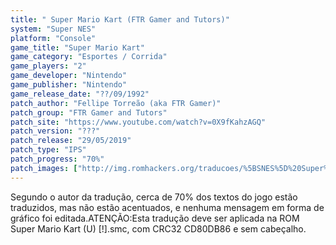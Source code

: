 ```yaml
---
title: " Super Mario Kart (FTR Gamer and Tutors)"
system: "Super NES"
platform: "Console"
game_title: "Super Mario Kart"
game_category: "Esportes / Corrida"
game_players: "2"
game_developer: "Nintendo"
game_publisher: "Nintendo"
game_release_date: "??/09/1992"
patch_author: "Fellipe Torreão (aka FTR Gamer)"
patch_group: "FTR Gamer and Tutors"
patch_site: "https://www.youtube.com/watch?v=0X9fKahzAGQ"
patch_version: "???"
patch_release: "29/05/2019"
patch_type: "IPS"
patch_progress: "70%"
patch_images: ["http://img.romhackers.org/traducoes/%5BSNES%5D%20Super%20Mario%20Kart%20-%20FTR%20Gamer%20-%201.png","http://img.romhackers.org/traducoes/%5BSNES%5D%20Super%20Mario%20Kart%20-%20FTR%20Gamer%20-%202.png","http://img.romhackers.org/traducoes/%5BSNES%5D%20Super%20Mario%20Kart%20-%20FTR%20Gamer%20-%203.png"]
---
```

Segundo o autor da tradução, cerca de 70% dos textos do jogo estão traduzidos, mas não estão acentuados, e nenhuma mensagem em forma de gráfico foi editada.ATENÇÃO:Esta tradução deve ser aplicada na ROM Super Mario Kart (U) [!].smc, com CRC32 CD80DB86 e sem cabeçalho.